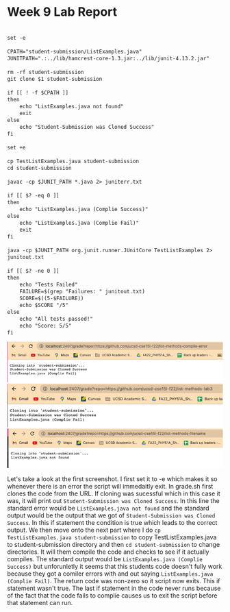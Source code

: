 # Week 9 Lab Report

```

set -e

CPATH="student-submission/ListExamples.java"
JUNITPATH=".:../lib/hamcrest-core-1.3.jar:../lib/junit-4.13.2.jar"

rm -rf student-submission
git clone $1 student-submission

if [[ ! -f $CPATH ]]
then
    echo "ListExamples.java not found"
    exit
else 
    echo "Student-Submission was Cloned Success"
fi

set +e 

cp TestListExamples.java student-submission
cd student-submission

javac -cp $JUNIT_PATH *.java 2> juniterr.txt

if [[ $? -eq 0 ]]
then
    echo "ListExamples.java (Complie Success)"
else
    echo "ListExamples.java (Complie Fail)"
    exit
fi

java -cp $JUNIT_PATH org.junit.runner.JUnitCore TestListExamples 2> junitout.txt

if [[ $? -ne 0 ]]
then
    echo "Tests Failed"
    FAILURE=$(grep "Failures: " junitout.txt)
    SCORE=$((5-$FAILURE))
    echo $SCORE "/5"
else
    echo "All tests passed!"
    echo "Score: 5/5"
fi
```

![Image](lab5SC/sc1.png)
![Image](lab5SC/sc2.png)
![Image](lab5SC/sc3.png)


Let's take a look at the first screenshot. I first set it to -e which makes it so whenever there is an error the script will immedaitly exit. In grade.sh first clones the code from the URL. If cloning was sucessful which in this case it was, it will print out `Student-Submission was Cloned Success`. In this line the standard error would be `ListExamples.java not found` and the standard output would be the output that we got of `Student-Submission was Cloned Success`. In this if statement the condition is true which leads to the correct output. We then move onto the next part where I do `cp TestListExamples.java student-submission` to copy TestListExamples.java to student-submission directory and then `cd student-submission` to change directories. It will them compile the code and checks to see if it actually compiles. The standard output would be `ListExamples.java (Complie Success)` but unforunletly it seems that this students code doesn't fully work because they got a comiler errors with and out saying `ListExamples.java (Complie Fail)`. The return code was non-zero so it script now exits. This if statement wasn't true. The last if statement in the code never runs because of the fact that the code fails to complie causes us to exit the script before that statement can run.